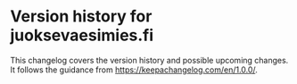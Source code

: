 # Version history for juoksevaesimies.fi

This changelog covers the version history and possible upcoming changes.
It follows the guidance from https://keepachangelog.com/en/1.0.0/.
